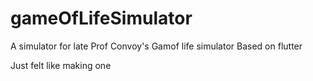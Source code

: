 # gameOfLifeSimulator

A simulator for late Prof Convoy's Gamof life simulator
Based on flutter

Just felt like making one
